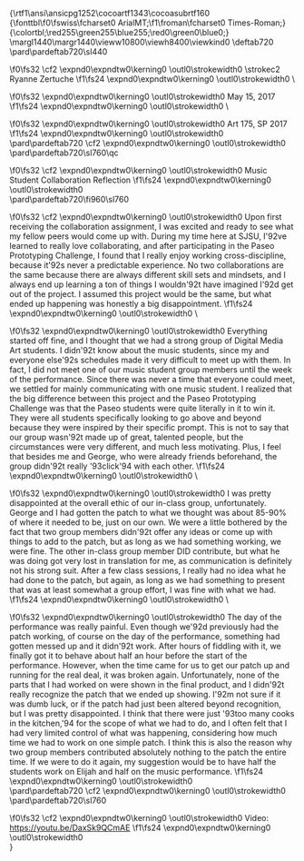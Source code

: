 {\rtf1\ansi\ansicpg1252\cocoartf1343\cocoasubrtf160
{\fonttbl\f0\fswiss\fcharset0 ArialMT;\f1\froman\fcharset0 Times-Roman;}
{\colortbl;\red255\green255\blue255;\red0\green0\blue0;}
\margl1440\margr1440\vieww10800\viewh8400\viewkind0
\deftab720
\pard\pardeftab720\sl440

\f0\fs32 \cf2 \expnd0\expndtw0\kerning0
\outl0\strokewidth0 \strokec2 Ryanne Zertuche
\f1\fs24 \expnd0\expndtw0\kerning0
\outl0\strokewidth0 \

\f0\fs32 \expnd0\expndtw0\kerning0
\outl0\strokewidth0 May 15, 2017
\f1\fs24 \expnd0\expndtw0\kerning0
\outl0\strokewidth0 \

\f0\fs32 \expnd0\expndtw0\kerning0
\outl0\strokewidth0 Art 175, SP 2017
\f1\fs24 \expnd0\expndtw0\kerning0
\outl0\strokewidth0 \
\pard\pardeftab720
\cf2 \expnd0\expndtw0\kerning0
\outl0\strokewidth0 \
\pard\pardeftab720\sl760\qc

\f0\fs32 \cf2 \expnd0\expndtw0\kerning0
\outl0\strokewidth0 Music Student Collaboration Reflection
\f1\fs24 \expnd0\expndtw0\kerning0
\outl0\strokewidth0 \
\pard\pardeftab720\fi960\sl760

\f0\fs32 \cf2 \expnd0\expndtw0\kerning0
\outl0\strokewidth0 Upon first receiving the collaboration assignment, I was excited and ready to see what my fellow peers would come up with. During my time here at SJSU, I\'92ve learned to really love collaborating, and after participating in the Paseo Prototyping Challenge, I found that I really enjoy working cross-discipline, because it\'92s never a predictable experience. No two collaborations are the same because there are always different skill sets and mindsets, and I always end up learning a ton of things I wouldn\'92t have imagined I\'92d get out of the project. I assumed this project would be the same, but what ended up happening was honestly a big disappointment.
\f1\fs24 \expnd0\expndtw0\kerning0
\outl0\strokewidth0 \

\f0\fs32 \expnd0\expndtw0\kerning0
\outl0\strokewidth0 Everything started off fine, and I thought that we had a strong group of Digital Media Art students. I didn\'92t know about the music students, since my and everyone else\'92s schedules made it very difficult to meet up with them. In fact, I did not meet one of our music student group members until the week of the performance. Since there was never a time that everyone could meet, we settled for mainly communicating with one music student. I realized that the big difference between this project and the Paseo Prototyping Challenge was that the Paseo students were quite literally in it to win it. They were all students specifically looking to go above and beyond because they were inspired by their specific prompt. This is not to say that our group wasn\'92t made up of great, talented people, but the circumstances were very different, and much less motivating. Plus, I feel that besides me and George, who were already friends beforehand, the group didn\'92t really \'93click\'94 with each other.
\f1\fs24 \expnd0\expndtw0\kerning0
\outl0\strokewidth0 \

\f0\fs32 \expnd0\expndtw0\kerning0
\outl0\strokewidth0 I was pretty disappointed at the overall ethic of our in-class group, unfortunately. George and I had gotten the patch to what we thought was about 85-90% of where it needed to be, just on our own. We were a little bothered by the fact that two group members didn\'92t offer any ideas or come up with things to add to the patch, but as long as we had something working, we were fine. The other in-class group member DID contribute, but what he was doing got very lost in translation for me, as communication is definitely not his strong suit. After a few class sessions, I really had no idea what he had done to the patch, but again, as long as we had something to present that was at least somewhat a group effort, I was fine with what we had.
\f1\fs24 \expnd0\expndtw0\kerning0
\outl0\strokewidth0 \

\f0\fs32 \expnd0\expndtw0\kerning0
\outl0\strokewidth0 The day of the performance was really painful. Even though we\'92d previously had the patch working, of course on the day of the performance, something had gotten messed up and it didn\'92t work. After hours of fiddling with it, we finally got it to behave about half an hour before the start of the performance. However, when the time came for us to get our patch up and running for the real deal, it was broken again. Unfortunately, none of the parts that I had worked on were shown in the final product, and I didn\'92t really recognize the patch that we ended up showing. I\'92m not sure if it was dumb luck, or if the patch had just been altered beyond recognition, but I was pretty disappointed. I think that there were just \'93too many cooks in the kitchen,\'94 for the scope of what we had to do, and I often felt that I had very limited control of what was happening, considering how much time we had to work on one simple patch. I think this is also the reason why two group members contributed absolutely nothing to the patch the entire time. If we were to do it again, my suggestion would be to have half the students work on Elijah and half on the music performance.
\f1\fs24 \expnd0\expndtw0\kerning0
\outl0\strokewidth0 \
\pard\pardeftab720
\cf2 \expnd0\expndtw0\kerning0
\outl0\strokewidth0 \
\pard\pardeftab720\sl760

\f0\fs32 \cf2 \expnd0\expndtw0\kerning0
\outl0\strokewidth0 Video: https://youtu.be/DaxSk9QCmAE
\f1\fs24 \expnd0\expndtw0\kerning0
\outl0\strokewidth0 \
}